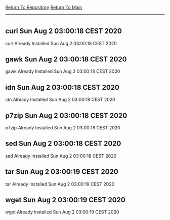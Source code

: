 [Return To Repository](https://github.com/bast69/piholeparser/)
[Return To Main](https://github.com/bast69/piholeparser/blob/master/RecentRunLogs/Mainlog.md)
____________________________________
# 
## curl Sun Aug  2 03:00:18 CEST 2020
curl Already Installed Sun Aug  2 03:00:18 CEST 2020
## gawk Sun Aug  2 03:00:18 CEST 2020
gawk Already Installed Sun Aug  2 03:00:18 CEST 2020
## idn Sun Aug  2 03:00:18 CEST 2020
idn Already Installed Sun Aug  2 03:00:18 CEST 2020
## p7zip Sun Aug  2 03:00:18 CEST 2020
p7zip Already Installed Sun Aug  2 03:00:18 CEST 2020
## sed Sun Aug  2 03:00:18 CEST 2020
sed Already Installed Sun Aug  2 03:00:18 CEST 2020
## tar Sun Aug  2 03:00:19 CEST 2020
tar Already Installed Sun Aug  2 03:00:19 CEST 2020
## wget Sun Aug  2 03:00:19 CEST 2020
wget Already Installed Sun Aug  2 03:00:19 CEST 2020
